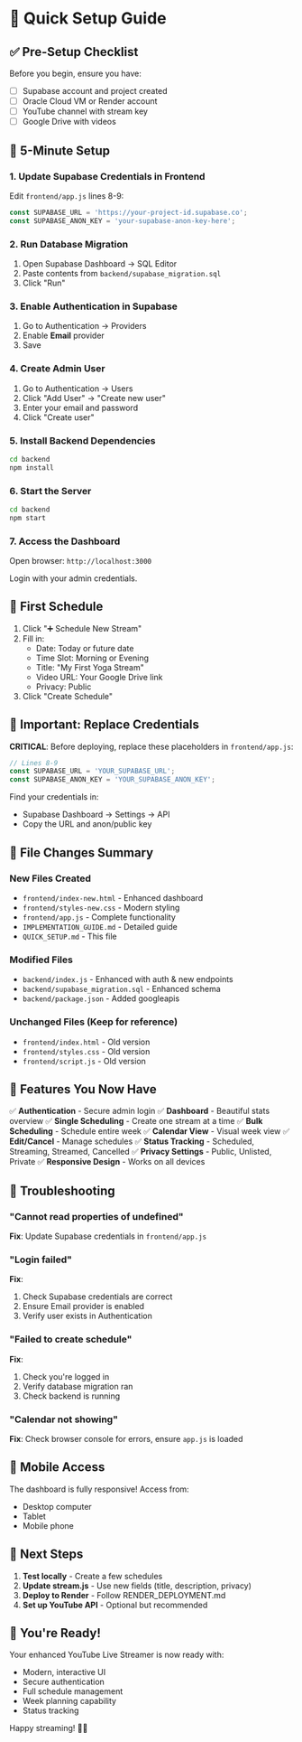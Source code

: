 # 🚀 Quick Setup Guide

## ✅ Pre-Setup Checklist

Before you begin, ensure you have:
- [ ] Supabase account and project created
- [ ] Oracle Cloud VM or Render account
- [ ] YouTube channel with stream key
- [ ] Google Drive with videos

## 📝 5-Minute Setup

### 1. Update Supabase Credentials in Frontend

Edit `frontend/app.js` lines 8-9:

```javascript
const SUPABASE_URL = 'https://your-project-id.supabase.co';
const SUPABASE_ANON_KEY = 'your-supabase-anon-key-here';
```

### 2. Run Database Migration

1. Open Supabase Dashboard → SQL Editor
2. Paste contents from `backend/supabase_migration.sql`
3. Click "Run"

### 3. Enable Authentication in Supabase

1. Go to Authentication → Providers
2. Enable **Email** provider
3. Save

### 4. Create Admin User

1. Go to Authentication → Users
2. Click "Add User" → "Create new user"
3. Enter your email and password
4. Click "Create user"

### 5. Install Backend Dependencies

```bash
cd backend
npm install
```

### 6. Start the Server

```bash
cd backend
npm start
```

### 7. Access the Dashboard

Open browser: `http://localhost:3000`

Login with your admin credentials.

## 🎯 First Schedule

1. Click "➕ Schedule New Stream"
2. Fill in:
   - Date: Today or future date
   - Time Slot: Morning or Evening
   - Title: "My First Yoga Stream"
   - Video URL: Your Google Drive link
   - Privacy: Public
3. Click "Create Schedule"

## 🔐 Important: Replace Credentials

**CRITICAL**: Before deploying, replace these placeholders in `frontend/app.js`:

```javascript
// Lines 8-9
const SUPABASE_URL = 'YOUR_SUPABASE_URL';
const SUPABASE_ANON_KEY = 'YOUR_SUPABASE_ANON_KEY';
```

Find your credentials in:
- Supabase Dashboard → Settings → API
- Copy the URL and anon/public key

## 📁 File Changes Summary

### New Files Created
- `frontend/index-new.html` - Enhanced dashboard
- `frontend/styles-new.css` - Modern styling
- `frontend/app.js` - Complete functionality
- `IMPLEMENTATION_GUIDE.md` - Detailed guide
- `QUICK_SETUP.md` - This file

### Modified Files
- `backend/index.js` - Enhanced with auth & new endpoints
- `backend/supabase_migration.sql` - Enhanced schema
- `backend/package.json` - Added googleapis

### Unchanged Files (Keep for reference)
- `frontend/index.html` - Old version
- `frontend/styles.css` - Old version
- `frontend/script.js` - Old version

## 🎨 Features You Now Have

✅ **Authentication** - Secure admin login
✅ **Dashboard** - Beautiful stats overview
✅ **Single Scheduling** - Create one stream at a time
✅ **Bulk Scheduling** - Schedule entire week
✅ **Calendar View** - Visual week view
✅ **Edit/Cancel** - Manage schedules
✅ **Status Tracking** - Scheduled, Streaming, Streamed, Cancelled
✅ **Privacy Settings** - Public, Unlisted, Private
✅ **Responsive Design** - Works on all devices

## 🚨 Troubleshooting

### "Cannot read properties of undefined"
**Fix**: Update Supabase credentials in `frontend/app.js`

### "Login failed"
**Fix**: 
1. Check Supabase credentials are correct
2. Ensure Email provider is enabled
3. Verify user exists in Authentication

### "Failed to create schedule"
**Fix**:
1. Check you're logged in
2. Verify database migration ran
3. Check backend is running

### "Calendar not showing"
**Fix**: Check browser console for errors, ensure `app.js` is loaded

## 📱 Mobile Access

The dashboard is fully responsive! Access from:
- Desktop computer
- Tablet
- Mobile phone

## 🚀 Next Steps

1. **Test locally** - Create a few schedules
2. **Update stream.js** - Use new fields (title, description, privacy)
3. **Deploy to Render** - Follow RENDER_DEPLOYMENT.md
4. **Set up YouTube API** - Optional but recommended

## 🎉 You're Ready!

Your enhanced YouTube Live Streamer is now ready with:
- Modern, interactive UI
- Secure authentication
- Full schedule management
- Week planning capability
- Status tracking

Happy streaming! 🎥✨
